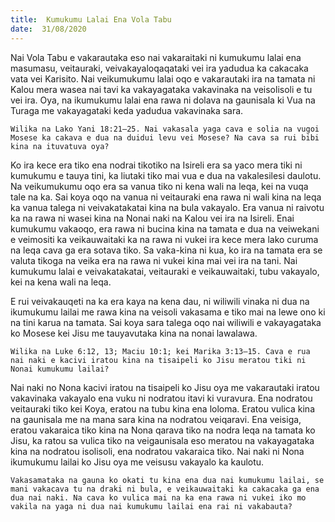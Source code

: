 ```yaml
---
title:  Kumukumu Lalai Ena Vola Tabu
date:  31/08/2020
---
```


Nai Vola Tabu e vakarautaka eso nai vakaraitaki ni kumukumu lalai ena masumasu, veitauraki, veivakayaloqaqataki vei ira yadudua ka cakacaka vata vei Karisito. Nai veikumukumu lalai oqo e vakarautaki ira na tamata ni Kalou mera wasea nai tavi ka vakayagataka vakavinaka na veisolisoli e tu vei ira. Oya, na ikumukumu lalai ena rawa ni dolava na gaunisala ki Vua na Turaga me vakayagataki keda yadudua vakavinaka sara.

`Wilika na Lako Yani 18:21–25. Nai vakasala yaga cava e solia na vugoi Mosese ka cakava e dua na duidui levu vei Mosese? Na cava sa rui bibi kina na ituvatuva oya?`

Ko ira kece era tiko ena nodrai tikotiko na Isireli era sa yaco mera tiki ni kumukumu e tauya tini, ka liutaki tiko mai vua e dua na vakalesilesi daulotu. Na veikumukumu oqo era sa vanua tiko ni kena wali na leqa, kei na vuqa tale na ka. Sai koya oqo na vanua ni veitauraki ena rawa ni wali kina na leqa ka vanua talega ni veivakatakatai kina na bula vakayalo. Era vanua ni raivotu ka na rawa ni wasei kina na Nonai naki na Kalou vei ira na Isireli. Enai kumukumu vakaoqo, era rawa ni bucina kina na tamata e dua na veiwekani e veimositi ka veikauwaitaki ka na rawa ni vukei ira kece mera lako curuma na leqa cava ga era sotava tiko. Sa vaka-kina ni kua, ko ira na tamata era se valuta tikoga na veika era na rawa ni vukei kina mai vei ira na tani. Nai kumukumu lalai e veivakatakatai, veitauraki e veikauwaitaki, tubu vakayalo, kei na kena wali na leqa.

E rui veivakauqeti na ka era kaya na kena dau, ni wiliwili vinaka ni dua na ikumukumu lailai me rawa kina na veisoli vakasama e tiko mai na lewe ono ki na tini karua na tamata. Sai koya sara talega oqo nai wiliwili e vakayagataka ko Mosese kei Jisu me tauyavutaka kina na nonai lawalawa.

`Wilika na Luke 6:12, 13; Maciu 10:1; kei Marika 3:13–15. Cava e rua nai naki e kacivi iratou kina na tisaipeli ko Jisu meratou tiki ni Nonai kumukumu lailai?`

Nai naki no Nona kacivi iratou na tisaipeli ko Jisu oya me vakarautaki iratou vakavinaka vakayalo ena vuku ni nodratou itavi ki vuravura. Ena nodratou veitauraki tiko kei Koya, eratou na tubu kina ena loloma. Eratou vulica kina na gaunisala me na mana sara kina na nodratou veiqaravi. Ena veisiga, eratou vakaraica tiko kina na Nona qarava tiko na nodra leqa na tamata ko Jisu, ka ratou sa vulica tiko na veigaunisala eso meratou na vakayagataka kina na nodratou isolisoli, ena nodratou vakaraica tiko. Nai naki ni Nona ikumukumu lailai ko Jisu oya me veisusu vakayalo ka kaulotu.

`Vakasamataka na gauna ko okati tu kina ena dua nai kumukumu lailai, se mani vakacava tu na draki ni bula, e veikauwaitaki ka cakacaka ga ena dua nai naki. Na cava ko vulica mai na ka ena rawa ni vukei iko mo vakila na yaga ni dua nai kumukumu lailai ena rai ni vakabauta?`